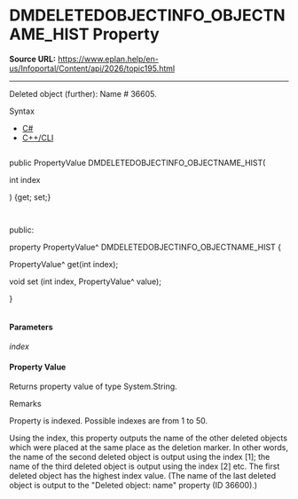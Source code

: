 # DMDELETEDOBJECTINFO_OBJECTNAME_HIST Property

**Source URL:** https://www.eplan.help/en-us/Infoportal/Content/api/2026/topic195.html

---

Deleted object (further): Name # 36605.

Syntax

- [C#](#i-syntax-CS)
- [C++/CLI](#i-syntax-CPP2005)

```
```
public PropertyValue DMDELETEDOBJECTINFO_OBJECTNAME_HIST( 

   int index

) {get; set;}
```
```

```
```
public:

property PropertyValue^ DMDELETEDOBJECTINFO_OBJECTNAME_HIST {

   PropertyValue^ get(int index);

   void set (int index, PropertyValue^ value);

}
```
```

#### Parameters

*index*

#### Property Value

Returns property value of type System.String.

Remarks

Property is indexed. Possible indexes are from 1 to 50.

Using the index, this property outputs the name of the other deleted objects which were placed at the same place as the deletion marker. In other words, the name of the second deleted object is output using the index [1]; the name of the third deleted object is output using the index [2] etc. The first deleted object has the highest index value. (The name of the last deleted object is output to the "Deleted object: name" property (ID 36600).)
